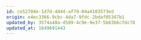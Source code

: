 ```yaml
---
id: ce52704e-1d7d-4d44-af79-04a4103573ed
origin: e4ec3366-9cbc-4da7-9fdc-2bdaf05347b1
updated_by: 3574a48a-d509-4c9e-9e37-5b83b6cfdc78
updated_at: 1649691443
---
```

